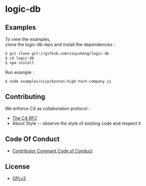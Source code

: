 # logic-db

## Examples

To view the examples,  
clone the logic-db repo and install the dependencies :

```bash
$ git clone git://github.com/xieyuheng/logic-db
$ cd logic-db
$ npm install
```

Run example :

```bash
$ node examples/sicp/boston-high-tech-company.js
```

## Contributing

We enforce C4 as collaboration protocol :
- [The C4 RFC](https://rfc.zeromq.org/spec:42/C4)
- About Style -- observe the style of existing code and respect it

## Code Of Conduct

- [Contributor Covenant Code of Conduct](CODE-OF-CONDUCT.md)

## License

- [GPLv3](LICENSE)
